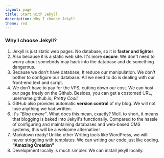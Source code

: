 ```yaml
---
layout: page
title: Start with Jekyll
description: Why I choose Jekyll
theme: red
---
```

### Why I choose Jekyll?
1. Jekyll is just static web pages. No database, so it is  **faster and lighter**.
2. Also because it is a static web site. It's more **secure**. We don't need to worry about somebody may hack into the database and do something dangerous.
3. Because we don't have database, It reduce our manipulation. We don't bother to configure our database. All we need to do is dealing with our front-end text and script.
4. We don't have to pay for the VPS, cutting down our cost. We can host our page freely on the Github. Besides, you can get a costomed URL, username.github.io, *Pretty Cool!*
5. GitHub also provides automatic **version control** of my blog. We will not lose anything we had written.
6. It's *"Blog aware"*. What does this mean, exactly? Well, to short, it means that blogging is baked into Jekyll's functionally. Compared to the hassle of configuring and maintaining databases and web-based CMS systems, this will be a welcome alternative!
7.  Markdown ready! Unlike other Writing tools like WordPress, we will never striggling with templates. We can writing our code just like coding. **"Amazing Creation"**
8.  Development locally is much simpler. We can install jekyll locally.